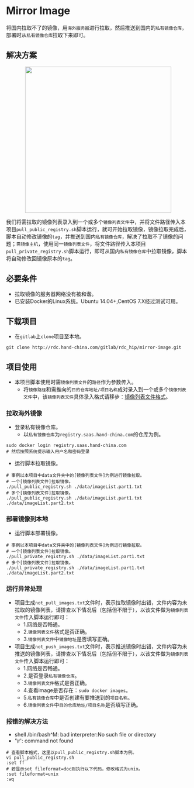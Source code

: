 # Mirror Image
将国内拉取不了的镜像，用`海外服务器`进行拉取，然后推送到国内的`私有镜像仓库`，部署时从`私有镜像仓库`拉取下来即可。
## 解决方案

<div align=center>
<img src="http://ww2.sinaimg.cn/large/a15b4afegw1fao00f12w7j20kn0b1wep.jpg" width="400px" />
</div>

我们将需拉取的镜像列表录入到一个或多个`镜像列表文件`中，并将文件路径传入本项目`pull_public_registry.sh`脚本运行，就可开始拉取镜像，镜像拉取完成后，脚本自动修改镜像的`tag`，并推送到国内`私有镜像仓库`，解决了拉取不了镜像的问题；`需镜像主机`，使用同一`镜像列表文件`，将文件路径传入本项目`pull_private_registry.sh`脚本运行，即可从国内`私有镜像仓库`中拉取镜像，脚本将自动修改回镜像原本的`tag`。

## 必要条件
* 拉取镜像的服务器网络没有被和谐。
* 已安装Docker的Linux系统。Ubuntu 14.04+,CentOS 7.X经过测试可用。

## 下载项目
* 在`gitlab`上`clone`项目至本地。

 ```
 git clone http://rdc.hand-china.com/gitlab/rdc_hip/mirror-image.git
 ```

## 项目使用
* 本项目脚本使用时需`镜像列表文件`的`路径`作为参数传入。
  * 将`镜像路径`和需推向的`目的仓库地址/项目名称`成对录入到一个或多个`镜像列表文件`中，该`镜像列表文件`具体录入格式请移步：[镜像列表文件格式](./data/README.md)。

### 拉取海外镜像
* 登录私有镜像仓库。
  * 以`私有镜像仓库`为`registry.saas.hand-china.com`的仓库为例。

```
sudo docker login registry.saas.hand-china.com
# 然后按照系统提示输入用户名和密码登录
```

* 运行脚本拉取镜像。

```
# 事例以本项目中data文件夹中的[镜像列表文件]为例进行镜像拉取。
# 一个[镜像列表文件]拉取镜像。
./pull_public_registry.sh ./data/imageList.part1.txt
# 多个[镜像列表文件]拉取镜像。
./pull_public_registry.sh ./data/imageList.part1.txt ./data/imageList.part2.txt
```

### 部署镜像到本地

* 运行脚本部署镜像。

```
# 事例以本项目中data文件夹中的[镜像列表文件]为例进行镜像拉取。
# 一个[镜像列表文件]拉取镜像。
./pull_private_registry.sh ./data/imageList.part1.txt
# 多个[镜像列表文件]拉取镜像。
./pull_private_registry.sh ./data/imageList.part1.txt ./data/imageList.part2.txt
```

### 运行异常处理
* 项目生成`not_pull_images.txt`文件时，表示拉取镜像时出错，文件内容为未拉取的镜像列表，请排查以下情况后（包括但不限于），以该文件做为`镜像列表文件`传入脚本运行即可：
  - 1.网络是否畅通。
  - 2.`镜像列表文件`格式是否正确。
  - 3.`镜像列表文件`中`镜像地址`是否填写正确。
* 项目生成`not_push_images.txt`文件时，表示推送镜像时出错，文件内容为未推送的镜像列表，请排查以下情况后（包括但不限于），以该文件做为`镜像列表文件`传入脚本运行即可：
  - 1.网络是否畅通。
  - 2.是否登录`私有镜像仓库`。
  - 3.`镜像列表文件`格式是否正确。
  - 4.查看image是否存在：`sudo docker images`。
  - 5.`私有镜像仓库`中是否创建有要推送到的`项目名称`。
  - 6.`镜像列表文件`中`目的仓库地址/项目名称`是否填写正确。

### 报错的解决方法
* shell /bin/bash\^M: bad interpreter:No such file or directory
* '\r': command not found

```
# 查看脚本格式，这里以pull_public_registry.sh脚本为例。
vi pull_public_registry.sh
:set ff
# 若显示set fileformat=doc则执行以下代码，修改格式为unix。
:set fileformat=unix
:wq
```